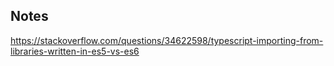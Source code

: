 ## Notes

https://stackoverflow.com/questions/34622598/typescript-importing-from-libraries-written-in-es5-vs-es6
